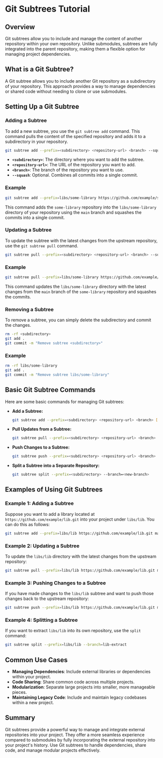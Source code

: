 # Git Subtrees Tutorial

## Overview

Git subtrees allow you to include and manage the content of another repository within your own repository. Unlike submodules, subtrees are fully integrated into the parent repository, making them a flexible option for managing project dependencies.

## What is a Git Subtree?

A Git subtree allows you to include another Git repository as a subdirectory of your repository. This approach provides a way to manage dependencies or shared code without needing to clone or use submodules.

## Setting Up a Git Subtree

### Adding a Subtree

To add a new subtree, you use the `git subtree add` command. This command pulls the content of the specified repository and adds it to a subdirectory in your repository.

```bash
git subtree add --prefix=<subdirectory> <repository-url> <branch> --squash
```

- **`<subdirectory>`**: The directory where you want to add the subtree.
- **`<repository-url>`**: The URL of the repository you want to add.
- **`<branch>`**: The branch of the repository you want to use.
- **`--squash`**: Optional. Combines all commits into a single commit.

### Example

```bash
git subtree add --prefix=libs/some-library https://github.com/example/some-library.git main --squash
```

This command adds the `some-library` repository into the `libs/some-library` directory of your repository using the `main` branch and squashes the commits into a single commit.

### Updating a Subtree

To update the subtree with the latest changes from the upstream repository, use the `git subtree pull` command.

```bash
git subtree pull --prefix=<subdirectory> <repository-url> <branch> --squash
```

### Example

```bash
git subtree pull --prefix=libs/some-library https://github.com/example/some-library.git main --squash
```

This command updates the `libs/some-library` directory with the latest changes from the `main` branch of the `some-library` repository and squashes the commits.

### Removing a Subtree

To remove a subtree, you can simply delete the subdirectory and commit the changes.

```bash
rm -rf <subdirectory>
git add .
git commit -m "Remove subtree <subdirectory>"
```

### Example

```bash
rm -rf libs/some-library
git add .
git commit -m "Remove subtree libs/some-library"
```

## Basic Git Subtree Commands

Here are some basic commands for managing Git subtrees:

- **Add a Subtree:**

    ```bash
    git subtree add --prefix=<subdirectory> <repository-url> <branch> [--squash]
    ```

- **Pull Updates from a Subtree:**

    ```bash
    git subtree pull --prefix=<subdirectory> <repository-url> <branch> [--squash]
    ```

- **Push Changes to a Subtree:**

    ```bash
    git subtree push --prefix=<subdirectory> <repository-url> <branch>
    ```

- **Split a Subtree into a Separate Repository:**

    ```bash
    git subtree split --prefix=<subdirectory> --branch=<new-branch>
    ```

## Examples of Using Git Subtrees

### Example 1: Adding a Subtree

Suppose you want to add a library located at `https://github.com/example/lib.git` into your project under `libs/lib`. You can do this as follows:

```bash
git subtree add --prefix=libs/lib https://github.com/example/lib.git main --squash
```

### Example 2: Updating a Subtree

To update the `libs/lib` directory with the latest changes from the upstream repository:

```bash
git subtree pull --prefix=libs/lib https://github.com/example/lib.git main --squash
```

### Example 3: Pushing Changes to a Subtree

If you have made changes to the `libs/lib` subtree and want to push those changes back to the upstream repository:

```bash
git subtree push --prefix=libs/lib https://github.com/example/lib.git main
```

### Example 4: Splitting a Subtree

If you want to extract `libs/lib` into its own repository, use the `split` command:

```bash
git subtree split --prefix=libs/lib --branch=lib-extract
```

## Common Use Cases

- **Managing Dependencies**: Include external libraries or dependencies within your project.
- **Code Sharing**: Share common code across multiple projects.
- **Modularization**: Separate large projects into smaller, more manageable pieces.
- **Maintaining Legacy Code**: Include and maintain legacy codebases within a new project.

## Summary

Git subtrees provide a powerful way to manage and integrate external repositories into your project. They offer a more seamless experience compared to submodules by fully incorporating the external repository into your project's history. Use Git subtrees to handle dependencies, share code, and manage modular projects effectively.
